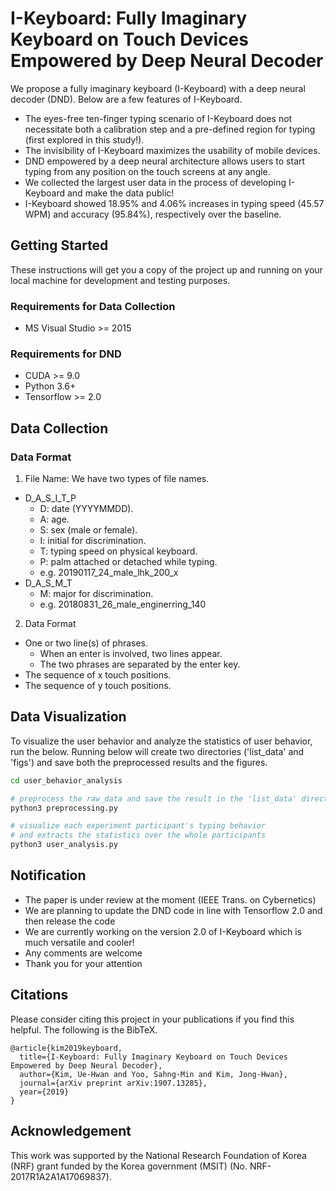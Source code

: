 # I-Keyboard: Fully Imaginary Keyboard on Touch Devices Empowered by Deep Neural Decoder
We propose a fully imaginary keyboard (I-Keyboard) with a deep neural decoder (DND). Below are a few features of I-Keyboard.
- The eyes-free ten-finger typing scenario of I-Keyboard does not necessitate both a calibration step and a pre-defined region for typing (first explored in this study!).
- The invisibility of I-Keyboard maximizes the usability of mobile devices.
- DND empowered by a deep neural architecture allows users to start typing from any position on the touch screens at any angle.
- We collected the largest user data in the process of developing I-Keyboard and make the data public!
- I-Keyboard showed 18.95% and 4.06% increases in typing speed (45.57 WPM) and accuracy (95.84%), respectively over the baseline.

## Getting Started

These instructions will get you a copy of the project up and running on your local machine for development and testing purposes.

### Requirements for Data Collection
* MS Visual Studio >= 2015

### Requirements for DND

* CUDA >= 9.0
* Python 3.6+
* Tensorflow >= 2.0

## Data Collection
### Data Format
1. File Name: We have two types of file names.
- D_A_S_I_T_P
  - D: date (YYYYMMDD).
  - A: age.
  - S: sex (male or female).
  - I: initial for discrimination.
  - T: typing speed on physical keyboard.
  - P: palm attached or detached while typing.
  - e.g. 20190117_24_male_lhk_200_x
- D_A_S_M_T
  - M: major for discrimination.
  - e.g. 20180831_26_male_enginerring_140
2. Data Format
- One or two line(s) of phrases.
  - When an enter is involved, two lines appear.
  - The two phrases are separated by the enter key.
- The sequence of x touch positions.
- The sequence of y touch positions.

## Data Visualization
To visualize the user behavior and analyze the statistics of user behavior, run the below.
Running below will create two directories ('list_data' and 'figs') and save both the preprocessed results and the figures.

```bash
cd user_behavior_analysis

# preprocess the raw_data and save the result in the 'list_data' directory
python3 preprocessing.py

# visualize each experiment participant's typing behavior
# and extracts the statistics over the whole participants
python3 user_analysis.py
```

## Notification
- The paper is under review at the moment (IEEE Trans. on Cybernetics)
- We are planning to update the DND code in line with Tensorflow 2.0 and then release the code
- We are currently working on the version 2.0 of I-Keyboard which is much versatile and cooler!
- Any comments are welcome
- Thank you for your attention

## Citations

Please consider citing this project in your publications if you find this helpful.
The following is the BibTeX.

```
@article{kim2019keyboard,
  title={I-Keyboard: Fully Imaginary Keyboard on Touch Devices Empowered by Deep Neural Decoder},
  author={Kim, Ue-Hwan and Yoo, Sahng-Min and Kim, Jong-Hwan},
  journal={arXiv preprint arXiv:1907.13285},
  year={2019}
}
```

## Acknowledgement
This work was supported by the National Research Foundation of Korea (NRF) grant funded by the Korea government (MSIT) (No. NRF-2017R1A2A1A17069837).